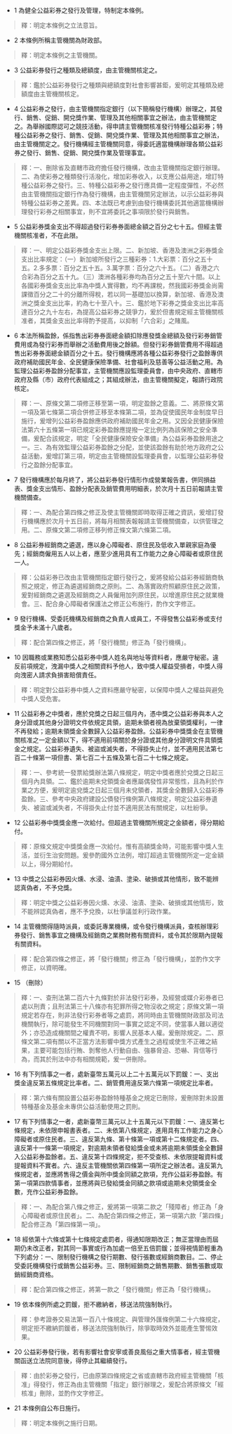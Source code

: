 * 1 為健全公益彩券之發行及管理，特制定本條例。

> 釋：明定本條例之立法意旨。

* 2 本條例所稱主管機關為財政部。

> 釋：明定本條例之主管機關。

* 3 公益彩券發行之種類及總額度，由主管機關核定之。

> 釋：鑑於公益彩券發行之種類與總額度對社會影響甚鉅，爰明定其種類及總額度由主管機關核定。

* 4 公益彩券之發行，由主管機關指定銀行（以下簡稱發行機構）辦理之，其發行、銷售、促銷、開兌獎作業、管理及其他相關事宜之辦法，由主管機關定之。為舉辦國際認可之競技活動，得申請主管機關核准發行特種公益彩券；特種公益彩券之發行、銷售、促銷、開兌獎作業、管理及其他相關事宜之辦法，由主管機關定之。發行機構經主管機關同意，得委託適當機構辦理各類公益彩券之發行、銷售、促銷、開兌獎作業及管理事宜。

> 釋：一、刪除省及直轄市政府擔任發行機構，改由主管機關指定銀行辦理。二、為使彩券之種類發行活潑化，增加彩券收入，以支應公益用途，增訂特種公益彩券之發行。三、特種公益彩券之發行應具備一定程度彈性，不必然由主管機關指定銀行作為發行機構，由主管機關另定辦法，以示公益彩券與特種公益彩券之差異。四、本法既已考慮到由發行機構委託其他適當機構辦理發行彩券之相關事宜，則不宜將委託之事項限於發行與銷售。

* 5 公益彩券獎金支出不得超過發行彩券券面總金額之百分之七十五。但經主管機關核准者，不在此限。

> 釋：一、明定公益彩券獎金支出上限。二、新加坡、香港及澳洲之彩券獎金支出比率規定：（一）新加坡所發行之三種彩券：1.大彩票：百分之五十五。2.多多票：百分之五十五。3.萬字票：百分之六十五。（二）香港之六合彩為百分之五十九。（三）澳洲各種彩券均為百分之五十至六十間。以上各國彩券獎金支出比率為中獎人實得數，均不再課稅，然我國彩券獎金尚需課徵百分之二十的分離所得稅，若以同一基礎加以換算，新加坡、香港及澳洲之獎金支出比率，約為七十至八十。三、鑑於地下彩券之獎金支出比率高達百分之九十左右，為提高公益彩券之競爭力，爰於但書規定經主管機關核准者，其獎金支出比率得酌予提高，以抑制「六合彩」之賭風。

* 6 本法所稱盈餘，係指售出彩券券面總金額扣除應發獎金總額及發行彩券銷管費用或為發行彩券而舉辦之活動費用後之餘額。但發行彩券銷管費用不得超過售出彩券券面總金額百分之十五。發行機構應將各種公益彩券發行之盈餘專供政府補助國民年金、全民健康保險準備、社會福利及慈善等公益活動之用。為監理公益彩券盈餘分配事宜，主管機關應設監理委員會，由中央政府、直轄市政府及縣（市）政府代表組成之；其組成辦法，由主管機關擬定，報請行政院核定。

> 釋：一、原條文第二項修正移至第一項，明定盈餘之意義。二、將原條文第一項及第七條第二項合併修正移至本條第二項，並為促使國民年金制度早日施行，爰增列公益彩券盈餘應供政府補助國民年金之用。又因全民健康保險法第六十五條第一項已規定彩券盈餘應提撥一定比例列為該保險之安全準備，爰配合該規定，明定「全民健康保險安全準備」為公益彩券盈餘用途之一。三、為有效監理公益彩券盈餘之分配，並使該盈餘有助於地方政府之公益活動，爰增訂第三項，明定由主管機關設監理委員會，以監理公益彩券發行之盈餘分配事宜。

* 7 發行機構應於每月終了，將公益彩券發行情形作成營業報告書，併同損益表、獎金支出情形、盈餘分配表及銷管費用明細表，於次月十五日前報請主管機關備查。

> 釋：一、為配合第四條之修正及使主管機關即時取得正確之資訊，爰增訂發行機構應於次月十五日前，將每月相關表報報請主管機關備查，以供管理之用。二、原條文第二項修正移列修正條文第六條第二項。

* 8 公益彩券經銷商之遴選，應以身心障礙者、原住民及低收入單親家庭為優先；經銷商僱用五人以上者，應至少進用具有工作能力之身心障礙者或原住民一人。

> 釋：公益彩券已改由主管機關指定銀行發行之，爰將發給公益彩券經銷商執照之規定，修正為遴選經銷商之原則。二、為落實政府照顧原住民之政策，爰對經銷商之遴選及經銷商之人員僱用加列原住民，以增進原住民之就業機會。三、配合身心障礙者保護法之修正公布施行，酌作文字修正。

* 9 發行機構、受委託機構及經銷商之負責人或員工，不得發售公益彩券或支付獎金予未滿十八歲者。

> 釋：配合第四條之修正，將「發行機關」修正為「發行機構」。

* 10 因職務或業務知悉公益彩券中獎人姓名與地址等資料者，應嚴守秘密。違反前項規定，洩漏中獎人之相關資料予他人，致中獎人權益受損者，中獎人得向洩密人請求負損害賠償責任。

> 釋：明定對公益彩券中獎人之資料應嚴守秘密，以保障中獎人之權益與避免中獎人受危害。

* 11 公益彩券之中獎者，應於兌獎之日起三個月內，憑中獎之公益彩券與本人之身分證或其他身分證明文件依規定具領，逾期未領者視為放棄領獎權利，一律不再發給；逾期未領獎金全數歸入公益彩券盈餘。公益彩券中獎獎金在主管機關核准之一定金額以下，得不適用前項關於身分證或其他身分證明文件具領獎金之規定。公益彩券遺失、被盜或滅失者，不得掛失止付，並不適用民法第七百二十條第一項但書、第七百二十五條及第七百二十七條之規定。

> 釋：一、參考統一發票給獎辦法第八條規定，明定中獎者應於兌獎之日起三個月內具領。二、鑑於逾期未兌領獎金者應屬偶發性非常態性，且為利於作業之方便，爰明定逾兌獎之日起三個月未兌領者，其獎金全數歸入公益彩券盈餘。三、參考中央政府建設公債發行條例第八條規定，明定公益彩券遺失、被盜或滅失者，不得掛失止付並不適用民法有關規定，以杜紛爭。

* 12 公益彩券中獎獎金應一次給付。但超過主管機關所規定之金額者，得分期給付。

> 釋：原條文規定中獎獎金應一次給付。惟有高額獎金時，可能影響中獎人生活，並衍生治安問題。爰參酌國外立法例，增訂超過主管機關所定一定金額以上，得分期給付。

* 13 中獎之公益彩券因火燻、水浸、油漬、塗染、破損或其他情形，致不能辨認真偽者，不予兌獎。

> 釋：明定中獎之公益彩券因火燻、水浸、油漬、塗染、破損或其他情形，致不能辨認真偽者，應不予兌換，以杜爭議並利行政作業。

* 14 主管機關得隨時派員，或委託專業機構，或令發行機構派員，查核辦理彩券發行、銷售事宜之機構及經銷商之業務財務有關資料，或令其於限期內提報有關資料。

> 釋：配合第四條之修正，將「發行機關」修正為「發行機構」，並酌作文字修正，以資明確。

* 15 （刪除）

> 釋：一、查刑法第二百六十九條對於非法發行彩券，及經營或媒介彩券者已處以刑責；且刑法第三十八條亦有犯罪所得之物沒收之規定；原條文第一項規定若存在，則非法發行彩券者等之處罰，將同時由主管機關財政部及司法機關執行，除可能發生不同機關對同一事實之認定不同，使當事人難以適從外；亦恐造成機關間之權責不明，影響人民基本人權。爰刪除規定。二、原條文第二項有關以不正當方法影響中獎方式產生之過程或使生不正確之結果，主要可能包括行賄、剝奪他人行動自由、強暴脅迫、恐嚇、背信等行為，而其於刑法中亦有相關規範，爰一併刪除。

* 16 有下列情事之一者，處新臺幣五萬元以上二十五萬元以下罰鍰：一、支出獎金違反第五條規定比率者。二、銷管費用違反第六條第一項規定比率者。

> 釋：第六條有關設置公益彩券盈餘特種基金之規定已刪除，爰刪除對未設置特種基金及基金未專供公益活動使用之罰則。

* 17 有下列情事之一者，處新臺幣三萬元以上十五萬元以下罰鍰：一、違反第七條規定，未依限申報書表者。二、未依第八條規定，進用具有工作能力之身心障礙者或原住民者。三、違反第九條、第十條第一項或第十二條規定者。四、違反第十一條第一項規定，對逾期未領者發給獎金或未將逾期未領獎金全數歸入公益彩券盈餘者。五、違反第十四條規定，拒不受查核、未依限提報資料或提報資料不實者。六、違反主管機關依第四條第一項所定之辦法者。違反第九條規定者，並應將售得之價金與所中獎金同額之款項，充作公益彩券盈餘。有第一項第四款情事者，並應將與已發給獎金同額之款項或逾期未兌領獎金全數，充作公益彩券盈餘。

> 釋：一、為配合第八條之修正，爰將第一項第二款之「殘障者」修正為「身心障礙者或原住民者」。二、為配合第四條之修正，第一項第六款「第四條」配合修正為「第四條第一項」。

* 18 經依第十六條或第十七條規定處罰者，得通知限期改正；無正當理由而屆期仍未改正者，對其同一事實或行為加處一倍至五倍罰鍰；並得視情節輕重為下列處分：一、限制發行機構之發行期數、發行張數或經銷商數目。二、停止受委託機構發行或銷售公益彩券。三、限制經銷商之銷售期數、銷售張數或取銷經銷商資格。

> 釋：配合第四條之修正，將第一款之「發行機關」修正為「發行機構」。

* 19 依本條例所處之罰鍰，拒不繳納者，移送法院強制執行。

> 釋：參考證券交易法第一百八十條規定、與管理外匯條例第二十六條規定，明定拒不繳納罰鍰者，移送法院強制執行，除爭取時效外並能產生警惕效果。

* 20 公益彩券發行後，若有影響社會安寧或善良風俗之重大情事者，經主管機關函送立法院同意後，得停止其繼續發行。

> 釋：由於彩券之發行，已由原第四條規定之省或直轄市政府經主管機關「核准」得發行，修正為由主管機關「指定」銀行辦理之，爰配合將原條文「經核准」刪除，並酌作文字修正。

* 21 本條例自公布日施行。

> 釋：明定本條例之施行日期。

